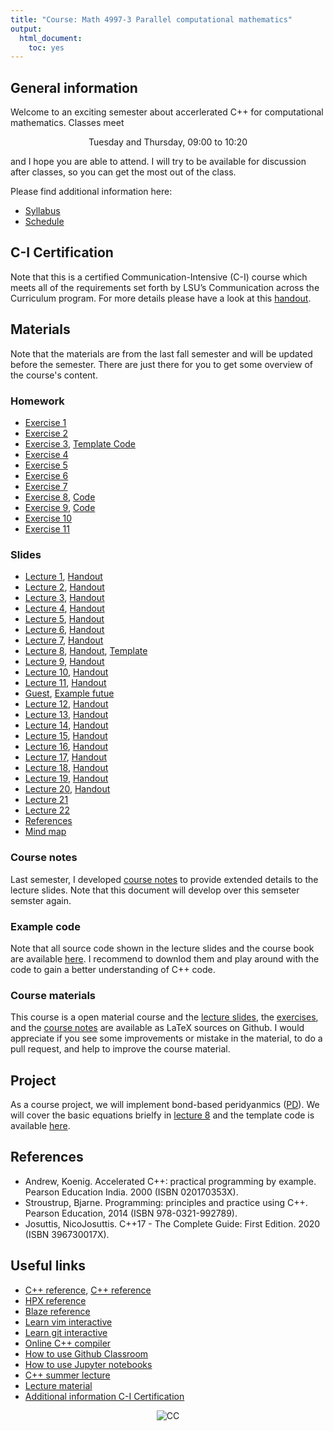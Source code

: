 ```yaml
---
title: "Course: Math 4997-3 Parallel computational mathematics"
output:
  html_document:
    toc: yes
---
```


## General information

Welcome to an exciting semester about accerlerated C++ for computational mathematics. Classes meet

<center>Tuesday and Thursday, 09:00 to 10:20</center>

and I hope you are able to attend. I will try to be available for discussion after classes, so you can get the most out of the class. 

Please find additional information here:

* [Syllabus](syllabus.pdf)
* [Schedule](timetable.pdf)

## C-I Certification

Note that this is a certified Communication-Intensive (C-I) course which meets all of the requirements set forth by LSU’s Communication across the Curriculum program. For more details please have a look at this [handout](https://www.lsu.edu/academicaffairs/cxc/files/ci-student-resources.pdf). 


## Materials

Note that the materials are from the last fall semester and will be updated before the semester. There are just there for you to get some overview of the course's content.

### Homework

* [Exercise 1](exercise1.pdf)
* [Exercise 2](exercise2.pdf)
* [Exercise 3](exercise3.pdf), [Template Code](https://github.com/diehlpkteaching/N-Body)
* [Exercise 4](exercise4.pdf)
* [Exercise 5](exercise5.pdf)
* [Exercise 6](exercise6.pdf)
* [Exercise 7](exercise7.pdf)
* [Exercise 8](exercise8.pdf), [Code](https://github.com/diehlpkteaching/StencilLocaltoRemote/blob/master/Stencil2.ipynb)
* [Exercise 9](exercise9.pdf), [Code](https://github.com/diehlpkteaching/StencilLocaltoRemote/blob/master/Stencil4.ipynb)
* [Exercise 10](exercise10.pdf)
* [Exercise 11](https://www.diehlpk.de/blog/compiling-hpx-rostam/)

### Slides

* [Lecture 1](lecture1-slides.pdf), [Handout](lecture1-handout.pdf)
* [Lecture 2](lecture2-slides.pdf), [Handout](lecture2-handout.pdf)
* [Lecture 3](lecture3-slides.pdf), [Handout](lecture3-handout.pdf)
* [Lecture 4](lecture4-slides.pdf), [Handout](lecture4-handout.pdf)
* [Lecture 5](lecture5-slides.pdf), [Handout](lecture5-handout.pdf)
* [Lecture 6](lecture6-slides.pdf), [Handout](lecture6-handout.pdf)
* [Lecture 7](lecture7-slides.pdf), [Handout](lecture7-handout.pdf)
* [Lecture 8](lecture8-slides.pdf), [Handout](lecture8-handout.pdf), [Template](https://github.com/diehlpkteaching/PD)
* [Lecture 9](lecture9-slides.pdf), [Handout](lecture9-handout.pdf)
* [Lecture 10](lecture10-slides.pdf), [Handout](lecture10-handout.pdf)
* [Lecture 11](lecture11-slides.pdf), [Handout](lecture11-handout.pdf)
* [Guest](guest.pdf), [Example futue](future.cpp)
* [Lecture 12](lecture12-slides.pdf), [Handout](lecture12-handout.pdf)
* [Lecture 13](lecture13-slides.pdf), [Handout](lecture13-handout.pdf)
* [Lecture 14](lecture14-slides.pdf), [Handout](lecture14-handout.pdf)
* [Lecture 15](lecture15-slides.pdf), [Handout](lecture15-handout.pdf)
* [Lecture 16](lecture16-slides.pdf), [Handout](lecture16-handout.pdf)
* [Lecture 17](lecture17-slides.pdf), [Handout](lecture17-handout.pdf)
* [Lecture 18](lecture18-slides.pdf), [Handout](lecture18-handout.pdf)
* [Lecture 19](lecture19-slides.pdf), [Handout](lecture19-handout.pdf)
* [Lecture 20](lecture20-slides.pdf), [Handout](lecture20-handout.pdf)
* [Lecture 21](https://www.cct.lsu.edu/~pdiehl/teaching/2020/4997/LinkedList.slides.html#/)
* [Lecture 22](https://www.cct.lsu.edu/~pdiehl/teaching/2020/4997/Lecture22.slides.html#/)
* [References](list.pdf)
* [Mind map](map.pdf)

### Course notes

Last semester, I developed [course notes](book.pdf) to provide extended details to the lecture slides. Note that this document will develop over this semseter semster again.  

### Example code

Note that all source code shown in the lecture slides and the course book are available [here](https://github.com/diehlpkteaching/ParallelComputationMathExamples). I recommend to downlod them and play around with the code to gain a better understanding of C++ code. 

### Course materials

This course is a open material course and the [lecture slides](https://github.com/diehlpkteaching/ParallelComputationMath), the [exercises](https://github.com/diehlpkteaching/ParallelComputationMathExercise), and the [course notes](https://github.com/diehlpkteaching/ParallelComputationMathScript) are available as LaTeX sources on Github. I would appreciate if you see some improvements or mistake in the material, to do a pull request, and help to improve the course material. 

## Project

As a course project, we will implement bond-based peridyanmics ([PD](https://en.wikipedia.org/wiki/peridynamics)). We will cover the basic equations brielfy in [lecture 8](lecture8.pdf) and the template code is available [here](https://github.com/diehlpkteaching/PD).

## References

* Andrew, Koenig. Accelerated C++: practical programming by example. Pearson Education India. 2000 (ISBN 020170353X).
* Stroustrup, Bjarne. Programming: principles and practice using C++. Pearson Education, 2014 (ISBN 978-0321-992789).
* Josuttis, NicoJosuttis. C++17 - The Complete Guide: First Edition. 2020 (ISBN 396730017X).

## Useful links 

* [C++ reference](https://en.cppreference.com/w/), [C++ reference](http://www.cplusplus.com/reference/)
* [HPX reference](https://stellar-group.github.io/hpx/docs/sphinx/latest/html/index.html)
* [Blaze reference](https://bitbucket.org/blaze-lib/blaze/wiki/Getting_Started)
* [Learn vim interactive](https://www.openvim.com/)
* [Learn git interactive](https://learngitbranching.js.org/)
* [Online C++ compiler](https://wandbox.org/)
* [How to use Github Classroom](https://www.diehlpk.de/blog/githubclassroom/)
* [How to use Jupyter notebooks](https://www.diehlpk.de/blog/jupyter-notebooks/)
* [C++ summer lecture](https://www.diehlpk.de/blog/cpp-lectures/)
* [Lecture material](https://github.com/diehlpkteaching/ParallelComputationMath)
* [Additional information C-I Certification](https://www.lsu.edu/academicaffairs/cxc/files/ci-student-resources.pdf)

<p style="text-align:center;"> <img src="https://mirrors.creativecommons.org/presskit/buttons/80x15/svg/by-nc-nd.svg" alt="CC"> </p>



